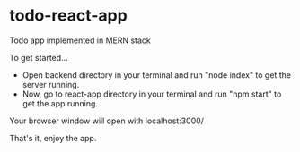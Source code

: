 # todo-react-app
Todo app implemented in MERN stack

To get started...

* Open backend directory in your terminal and run "node index" to get the server running.
* Now, go to react-app directory in your terminal and run "npm start" to get the app running.

Your browser window will open with localhost:3000/

That's it, enjoy the app.
